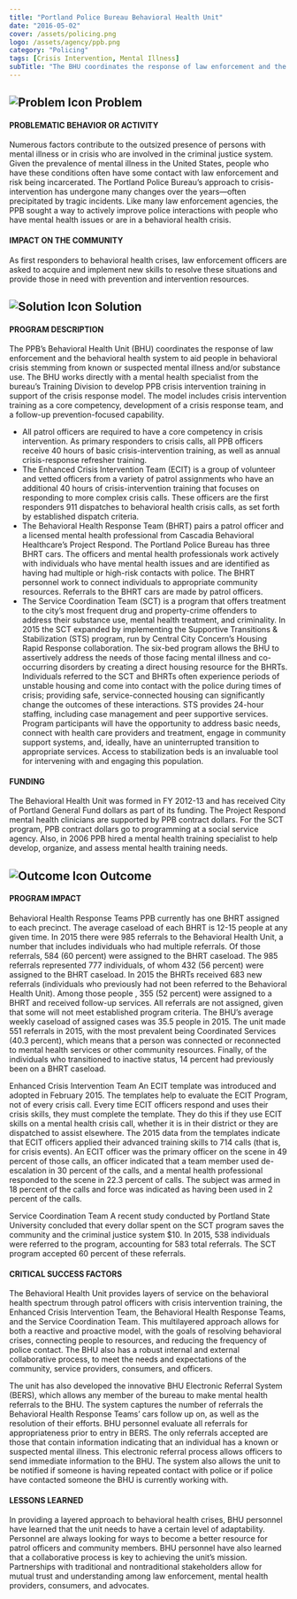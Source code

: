 ```yaml
---
title: "Portland Police Bureau Behavioral Health Unit"
date: "2016-05-02"
cover: /assets/policing.png
logo: /assets/agency/ppb.png
category: "Policing"
tags: [Crisis Intervention, Mental Illness]
subTitle: "The BHU coordinates the response of law enforcement and the behavioral health system to aid people in behavioral crisis stemming from known or suspected mental illness and/or substance use."
---
```


## ![Problem Icon](https://github.com/google/material-design-icons/raw/master/alert/1x_web/ic_error_outline_black_48dp.png "Problem") Problem

#### PROBLEMATIC BEHAVIOR OR ACTIVITY

Numerous factors contribute to the outsized presence of persons with mental illness or in crisis who are involved in the criminal justice system. Given the prevalence of mental illness in the United States, people who have these conditions often have some contact with law enforcement and risk being incarcerated. The Portland Police Bureau’s approach to crisis-intervention has undergone many changes over the years—often precipitated by tragic incidents. Like many law enforcement agencies, the PPB sought a way to actively improve police interactions with people who have mental health issues or are in a behavioral health crisis.

#### IMPACT ON THE COMMUNITY

As first responders to behavioral health crises, law enforcement officers are asked to acquire and implement new skills to resolve these situations and provide those in need with prevention and intervention resources.

## ![Solution Icon](https://github.com/google/material-design-icons/raw/master/action/1x_web/ic_lightbulb_outline_black_48dp.png "Solution") Solution

#### PROGRAM DESCRIPTION

The PPB’s Behavioral Health Unit (BHU) coordinates the response of law enforcement and the behavioral health system to aid people in behavioral crisis stemming from known or suspected mental illness and/or substance use. The BHU works directly with a mental health specialist from the bureau’s Training Division to develop PPB crisis intervention training in support of the crisis response model. The model includes crisis intervention training as a core competency, development of a crisis response team, and a follow-up prevention-focused capability.

* All patrol officers are required to have a core competency in crisis intervention. As primary responders to crisis calls, all PPB officers receive 40 hours of basic crisis-intervention training, as well as annual crisis-response refresher training.
* The Enhanced Crisis Intervention Team (ECIT) is a group of volunteer and vetted officers from a variety of patrol assignments who have an additional 40 hours of crisis-intervention training that focuses on responding to more complex crisis calls. These officers are the first responders 911 dispatches to behavioral health crisis calls, as set forth by established dispatch criteria.
* The Behavioral Health Response Team (BHRT) pairs a patrol officer and a licensed mental health professional from Cascadia Behavioral Healthcare’s Project Respond. The Portland Police Bureau has three BHRT cars. The officers and mental health professionals work actively with individuals who have mental health issues and are identified as having had multiple or high-risk contacts with police. The BHRT personnel work to connect individuals to appropriate community resources. Referrals to the BHRT cars are made by patrol officers.
* The Service Coordination Team (SCT) is a program that offers treatment to the city’s most frequent drug and property-crime offenders to address their substance use, mental health treatment, and criminality. In 2015 the SCT expanded by implementing the Supportive Transitions & Stabilization (STS) program, run by Central City Concern’s Housing Rapid Response collaboration. The six-bed program allows the BHU to assertively address the needs of those facing mental illness and co-occurring disorders by creating a direct housing resource for the BHRTs. Individuals referred to the SCT and BHRTs often experience periods of unstable housing and come into contact with the police during times of crisis; providing safe, service-connected housing can significantly change the outcomes of these interactions. STS provides 24-hour staffing, including case management and peer supportive services. Program participants will have the opportunity to address basic needs, connect with health care providers and treatment, engage in community support systems, and, ideally, have an uninterrupted transition to appropriate services. Access to stabilization beds is an invaluable tool for intervening with and engaging this population.

#### FUNDING

The Behavioral Health Unit was formed in FY 2012-13 and has received City of Portland General Fund dollars as part of its funding. The Project Respond mental health clinicians are supported by PPB contract dollars. For the SCT program, PPB contract dollars go to programming at a social service agency. Also, in 2006 PPB hired a mental health training specialist to help develop, organize, and assess mental health training needs.

## ![Outcome Icon](https://github.com/google/material-design-icons/raw/master/action/1x_web/ic_view_list_black_48dp.png "Outcome") Outcome

#### PROGRAM IMPACT

Behavioral Health Response Teams
PPB currently has one BHRT assigned to each precinct. The average caseload of each BHRT is 12-15 people at any given time. In 2015 there were 985 referrals to the Behavioral Health Unit, a number that includes individuals who had multiple referrals. Of those referrals, 584 (60 percent) were assigned to the BHRT caseload. The 985 referrals represented 777 individuals, of whom 432 (56 percent) were assigned to the BHRT caseload. In 2015 the BHRTs received 683 new referrals (individuals who previously had not been referred to the Behavioral Health Unit). Among those people , 355 (52 percent) were assigned to a BHRT and received follow-up services. All referrals are not assigned, given that some will not meet established program criteria. The BHU’s average weekly caseload of assigned cases was 35.5 people in 2015. The unit made 551 referrals in 2015, with the most prevalent being Coordinated Services (40.3 percent), which means that a person was connected or reconnected to mental health services or other community resources. Finally, of the individuals who transitioned to inactive status, 14 percent had previously been on a BHRT caseload.

Enhanced Crisis Intervention Team
An ECIT template was introduced and adopted in February 2015. The templates help to evaluate the ECIT Program, not of every crisis call. Every time ECIT officers respond and uses their crisis skills, they must complete the template. They do this if they use ECIT skills on a mental health crisis call, whether it is in their district or they are dispatched to assist elsewhere. The 2015 data from the templates indicate that ECIT officers applied their advanced training skills to 714 calls (that is, for crisis events). An ECIT officer was the primary officer on the scene in 49 percent of those calls, an officer indicated that a team member used de-escalation in 30 percent of the calls, and a mental health professional responded to the scene in 22.3 percent of calls. The subject was armed in 18 percent of the calls and force was indicated as having been used in 2 percent of the calls.

Service Coordination Team
A recent study conducted by Portland State University concluded that every dollar spent on the SCT program saves the community and the criminal justice system $10. In 2015, 538 individuals were referred to the program, accounting for 583 total referrals. The SCT program accepted 60 percent of these referrals.

#### CRITICAL SUCCESS FACTORS

The Behavioral Health Unit provides layers of service on the behavioral health spectrum through patrol officers with crisis intervention training, the Enhanced Crisis Intervention Team, the Behavioral Health Response Teams, and the Service Coordination Team. This multilayered approach allows for both a reactive and proactive model, with the goals of resolving behavioral crises, connecting people to resources, and reducing the frequency of police contact. The BHU also has a robust internal and external collaborative process, to meet the needs and expectations of the community, service providers, consumers, and officers.

The unit has also developed the innovative BHU Electronic Referral System (BERS), which allows any member of the bureau to make mental health referrals to the BHU. The system captures the number of referrals the Behavioral Health Response Teams’ cars follow up on, as well as the resolution of their efforts. BHU personnel evaluate all referrals for appropriateness prior to entry in BERS. The only referrals accepted are those that contain information indicating that an individual has a known or suspected mental illness. This electronic referral process allows officers to send immediate information to the BHU. The system also allows the unit to be notified if someone is having repeated contact with police or if police have contacted someone the BHU is currently working with.

#### LESSONS LEARNED

In providing a layered approach to behavioral health crises, BHU personnel have learned that the unit needs to have a certain level of adaptability. Personnel are always looking for ways to become a better resource for patrol officers and community members. BHU personnel have also learned that a collaborative process is key to achieving the unit’s mission. Partnerships with traditional and nontraditional stakeholders allow for mutual trust and understanding among law enforcement, mental health providers, consumers, and advocates.
